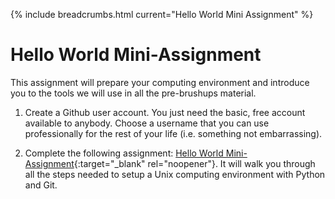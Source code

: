 {% include breadcrumbs.html current="Hello World Mini Assignment" %}

# Hello World Mini-Assignment

This assignment will prepare your computing environment and introduce you to the tools we will use in all the pre-brushups material. 

1. Create a Github user account. You just need the basic, free account available to anybody. Choose a username that you can use professionally for the rest of your life (i.e. something not embarrassing).

2. Complete the following assignment: [Hello World Mini-Assignment](https://classroom.github.com/a/OhVoobZJ){:target="_blank" rel="noopener"}. It will walk you through all the steps needed to setup a Unix computing environment with Python and Git.
